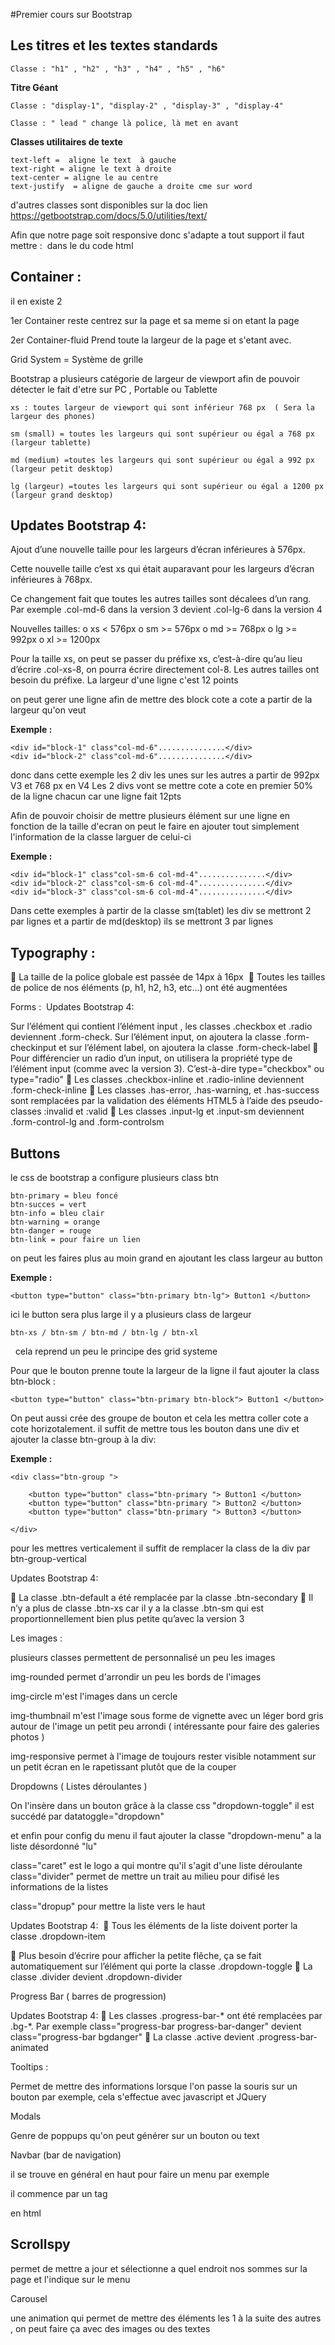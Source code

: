 #Premier cours sur Bootstrap


## Les titres et les textes standards 

    Classe : "h1" , "h2" , "h3" , "h4" , "h5" , "h6" 

**Titre Géant**

    Classe : "display-1", "display-2" , "display-3" , "display-4"

    Classe : " lead " change là police, là met en avant 

**Classes utilitaires de texte**

    text-left =  aligne le text  à gauche
    text-right = aligne le text à droite
    text-center = aligne le au centre
    text-justify  = aligne de gauche a droite cme sur word 

d'autres classes sont disponibles sur la doc lien 
https://getbootstrap.com/docs/5.0/utilities/text/

Afin que notre page soit responsive donc s'adapte a tout support il faut mettre :
    <meta name="viewport" content="width=device-width, initial-scale=1" >
     dans le <head> du code html


## Container : 

il en existe 2

1er Container reste centrez sur la page et sa meme si on etant la page

2er Container-fluid Prend toute la largeur de la page et s'etant avec.

Grid System = Système de grille 

Bootstrap a plusieurs catégorie de largeur de viewport afin de pouvoir détecter le fait d'etre sur PC , Portable ou Tablette 

    xs : toutes largeur de viewport qui sont inférieur 768 px  ( Sera la    largeur des phones)

    sm (small) = toutes les largeurs qui sont supérieur ou égal a 768 px    (largeur tablette)

    md (medium) =toutes les largeurs qui sont supérieur ou égal a 992 px    (largeur petit desktop)

    lg (largeur) =toutes les largeurs qui sont supérieur ou égal a 1200 px  (largeur grand desktop)

## Updates Bootstrap 4: 

Ajout d’une nouvelle taille pour les largeurs d’écran inférieures à 576px. 

Cette nouvelle taille c’est xs qui était auparavant pour les largeurs d’écran inférieures à 768px. 

Ce changement fait que toutes les autres tailles sont décalees d’un rang. Par exemple .col-md-6 dans la version 3 devient .col-lg-6 dans la version 4 

Nouvelles tailles: o xs < 576px o sm >= 576px o md >= 768px o lg >= 992px o xl >= 1200px 

Pour la taille xs, on peut se passer du préfixe xs, c’est-à-dire qu’au lieu d’écrire .col-xs-8, on pourra écrire directement col-8. Les autres tailles ont besoin du préfixe.
La largeur d'une ligne c'est 12 points

on peut gerer une ligne afin de mettre des block cote a cote a partir de la largeur qu'on veut 

**Exemple :** 

    <div id="block-1" class"col-md-6"...............</div>
    <div id="block-2" class"col-md-6"...............</div>

donc dans cette exemple les 2 div les unes sur les autres a partir de 992px V3 et 768 px en V4 Les 2 divs vont se mettre cote a cote en premier 50% de la ligne chacun car une ligne fait 12pts

Afin de pouvoir choisir de mettre plusieurs élément sur une ligne en fonction de la taille d'ecran on peut le faire en ajouter tout simplement l'information de la classe larguer de celui-ci

**Exemple :**

    <div id="block-1" class"col-sm-6 col-md-4"...............</div>
    <div id="block-2" class"col-sm-6 col-md-4"...............</div>
    <div id="block-3" class"col-sm-6 col-md-4"...............</div>

Dans cette exemples à partir de la classe sm(tablet) les div se mettront 2 par lignes et a partir de md(desktop) ils se mettront 3 par lignes 

## Typography :

 La taille de la police globale est passée de 14px à 16px 
 Toutes les tailles de police de nos éléments (p, h1, h2, h3, etc…) ont été augmentées

Forms : 
Updates Bootstrap 4:

Sur l’élément qui contient l’élément input , les classes .checkbox et .radio deviennent .form-check. Sur l’élément input, on ajoutera la classe .form-checkinput et sur l’élément label, on ajoutera la classe .form-check-label  Pour différencier un radio d’un input, on utilisera la propriété type de l’élément input (comme avec la version 3). C’est-à-dire type="checkbox" ou type="radio"  Les classes .checkbox-inline et .radio-inline deviennent .form-check-inline  Les classes .has-error, .has-warning, et .has-success sont remplacées par la validation des éléments HTML5 à l’aide des pseudo-classes :invalid et :valid  Les classes .input-lg et .input-sm deviennent .form-control-lg and .form-controlsm

## Buttons

le css de bootstrap a configure plusieurs class btn 

    btn-primary = bleu foncé
    btn-succes = vert
    btn-info = bleu clair
    btn-warning = orange
    btn-danger = rouge
    btn-link = pour faire un lien

on peut les faires plus au moin grand en ajoutant les class largeur au button 

**Exemple :**

    <button type="button" class="btn-primary btn-lg"> Button1 </button>

ici le button sera plus large il y a plusieurs class de largeur 

    btn-xs / btn-sm / btn-md / btn-lg / btn-xl
 
cela reprend un peu le principe des grid systeme

Pour que le bouton prenne toute la largeur de la ligne il faut ajouter la class btn-block :

    <button type="button" class="btn-primary btn-block"> Button1 </button>

On peut aussi crée des groupe de bouton et cela les mettra coller cote a cote horizotalement.
il suffit de mettre tous les bouton dans une div et ajouter la classe btn-group à la div:

**Exemple :** 

    <div class="btn-group ">

        <button type="button" class="btn-primary "> Button1 </button>
        <button type="button" class="btn-primary "> Button2 </button>
        <button type="button" class="btn-primary "> Button3 </button>

    </div>

pour les mettres verticalement il suffit de remplacer la class de la div par btn-group-vertical


Updates Bootstrap 4:

 La classe .btn-default a été remplacée par la classe .btn-secondary  Il n’y a plus de classe .btn-xs car il y a la classe .btn-sm qui est proportionnellement bien plus petite qu’avec la version 3

Les images :

plusieurs classes permettent de personnalisé un peu les images

img-rounded permet d'arrondir un peu les bords de l'images 

img-circle m'est l'images dans un cercle

img-thumbnail m'est l'image sous forme de vignette avec un léger bord gris autour de l'image un petit peu arrondi ( intéressante pour faire des galeries photos )

img-responsive permet à l'image de toujours rester visible notamment sur un petit écran en le rapetissant plutôt que de la couper 


Dropdowns ( Listes déroulantes )

On l'insère dans un bouton grâce à la classe css "dropdown-toggle" il est succédé par datatoggle="dropdown"

et enfin pour config du menu il faut ajouter la classe "dropdown-menu" a la liste désordonné "lu"

class="caret" est le logo a qui montre qu'il s'agit d'une liste déroulante
class="divider" permet de mettre un trait au milieu pour difisé les informations de la listes 

class="dropup" pour mettre la liste vers le haut 

Updates Bootstrap 4: 
 Tous les éléments de la liste doivent porter la classe .dropdown-item 

 Plus besoin d’écrire pour afficher la petite flêche, ça se fait automatiquement sur l’élément qui porte la classe .dropdown-toggle  La classe .divider devient .dropdown-divider

Progress Bar ( barres de progression)

Updates Bootstrap 4:
 Les classes .progress-bar-* ont été remplacées par .bg-*. Par exemple class="progress-bar progress-bar-danger" devient class="progress-bar bgdanger"  La classe .active devient .progress-bar-animated

Tooltips :

Permet de mettre des informations lorsque l'on passe la souris sur un bouton par exemple, cela s'effectue avec javascript et JQuery


Modals

Genre de poppups qu'on peut générer sur un bouton ou text 


Navbar (bar de navigation)

il se trouve en général en haut pour faire un menu par exemple 

il commence par un tag <nav> en html

## Scrollspy

permet de mettre a jour et sélectionne a quel endroit nos sommes sur la page et l'indique sur le menu

Carousel  

une animation qui permet de mettre des éléments les 1 à la suite des autres , on peut faire ça avec des images ou des textes 